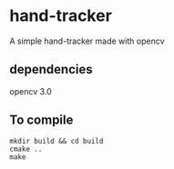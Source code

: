 # hand-tracker
A simple hand-tracker made with opencv

## dependencies
opencv 3.0

## To compile
    mkdir build && cd build
    cmake ..
    make

